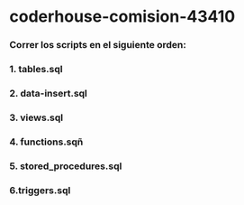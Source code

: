 # coderhouse-comision-43410

### Correr los scripts en el siguiente orden: 
### 1. tables.sql
### 2. data-insert.sql
### 3. views.sql
### 4. functions.sqñ
### 5. stored_procedures.sql
### 6.triggers.sql
